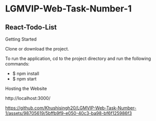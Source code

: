 # LGMVIP-Web-Task-Number-1 

## React-Todo-List




Getting Started

Clone or download the project.

To run the application, cd to the project directory and run the following commands:
- $ npm install
- $ npm start

Hosting the Website

http://localhost:3000/

https://github.com/Khushisingh20/LGMVIP-Web-Task-Number-1/assets/98705619/5bffb9f9-e050-40c3-ba98-bf6f125986f3




  
